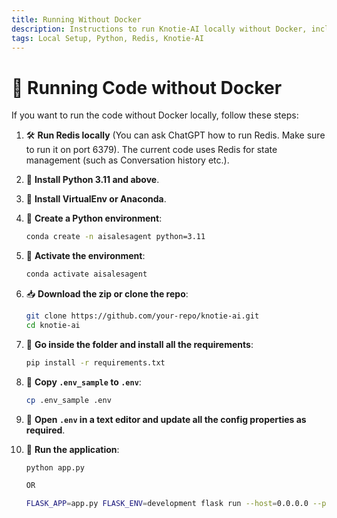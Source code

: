 ```yaml
---
title: Running Without Docker
description: Instructions to run Knotie-AI locally without Docker, including setting up Python and dependencies.
tags: Local Setup, Python, Redis, Knotie-AI
---
```


# 🚀 Running Code without Docker

If you want to run the code without Docker locally, follow these steps:

1. 🛠️ **Run Redis locally** (You can ask ChatGPT how to run Redis. Make sure to run it on port 6379). The current code uses Redis for state management (such as Conversation history etc.).

2. 🐍 **Install Python 3.11 and above**.

3. 🐍 **Install VirtualEnv or Anaconda**.

4. 🐍 **Create a Python environment**:
   ```bash
   conda create -n aisalesagent python=3.11
   ```

5. 🐍 **Activate the environment**:
   ```bash
   conda activate aisalesagent
   ```

6. 📥 **Download the zip or clone the repo**:
   ```bash
   git clone https://github.com/your-repo/knotie-ai.git
   cd knotie-ai
   ```

7. 📂 **Go inside the folder and install all the requirements**:
   ```bash
   pip install -r requirements.txt
   ```

8. 📝 **Copy `.env_sample` to `.env`**:
   ```bash
   cp .env_sample .env
   ```

9. 📝 **Open `.env` in a text editor and update all the config properties as required**.

10. 🚀 **Run the application**:
    ```bash
    python app.py

    OR

    FLASK_APP=app.py FLASK_ENV=development flask run --host=0.0.0.0 --port=5000
    ```